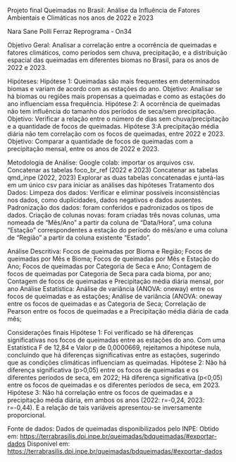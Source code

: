 Projeto final Queimadas no Brasil: Análise da Influência de Fatores Ambientais e Climáticas nos anos de 2022 e 2023

Nara Sane Polli Ferraz Reprograma - On34

Objetivo Geral: Analisar a correlação entre a ocorrência de queimadas e fatores climáticos, como períodos sem chuva, precipitação, e a distribuição espacial das queimadas em diferentes biomas no Brasil, para os anos de 2022 e 2023.

Hipóteses: Hipótese 1: Queimadas são mais frequentes em determinados biomas e variam de acordo com as estações do ano. Objetivo: Analisar se há biomas ou regiões mais propensas a queimadas e como as estações do ano influenciam essa frequência. Hipótese 2: A ocorrência de queimadas não tem influência do tamanho dos períodos de seca/sem precipitação. Objetivo: Verificar a relação entre o número de dias sem chuva/precipitação e a quantidade de focos de queimadas. Hipótese 3:A precipitação média diária não tem correlação com os focos de queimadas, entre 2022 e 2023. Objetivo: Comparar a quantidade de focos de queimadas com a precipitação mensal, entre os anos de 2022 e 2023.

Metodologia de Análise: Google colab: importar os arquivos csv. Concatenar as tabelas foco_br_ref (2022 e 2023) Concatenar as tabelas qmd_inpe (2022, 2023) Explorar as duas tabelas concatenadas e juntá-las em um único csv para iniciar as análises das hipóteses Tratamento dos Dados: Limpeza dos dados: Verificar e eliminar possíveis inconsistências nos dados, como duplicidades, dados negativos e dados ausentes. Padronização dos dados: foram conferidos e padronizados os tipos de dados. Criação de colunas novas: foram criadas três novas colunas, uma nomeada de “Mês/Ano” a partir da coluna de “Data/Hora”, uma coluna “Estação” correspondentes a estação do período do mês/ano e uma coluna de “Região” a partir da coluna existente “Estado”.

Análise Descritiva: Focos de queimadas por Bioma e Região; Focos de queimadas por Mês e Bioma; Focos de queimadas por Mês e Estação do Ano; Focos de queimadas por Categoria de Seca e Ano; Contagem de focos de queimadas por Categoria de Seca para cada bioma, por ano; Contagem de focos de queimadas e Precipitação média diária mensal, por ano Análise Estatística: Análise de variância (ANOVA: oneway) entre os focos de queimadas e as estações; Análise de variância (ANOVA: oneway entre os focos de queimadas e as Categoria de Seca; Correlação de Pearson entre os focos de queimadas e a Precipitação média diária de cada mês;

Considerações finais Hipótese 1: Foi verificado se há diferenças significativas nos focos de queimadas entre as estações do ano. Com uma Estatística F de 12,84 e Valor p de 0,0000669, rejeitamos a hipótese nula, concluindo que há diferenças significativas entre as estações, sugerindo que as condições climáticas influenciam as queimadas. Hipótese 2: Não há diferença significativa (p>0,05) entre os focos de queimadas e os diferentes períodos de seca, em 2022; Há diferença significativa (p<0,05) entre os focos de queimadas e os diferentes períodos de seca, em 2023. Hipótese 3: Não há correlação entre os focos de queimadas e a precipitação média diária, em ambos os anos (2022: r=-0,24, 2023: r=-0,44). E a relação de tais variáveis apresentou-se inversamente proporcional.

Fonte de dados: Dados de queimadas disponibilizados pelo INPE: Obtido em: https://terrabrasilis.dpi.inpe.br/queimadas/bdqueimadas/#exportar-dados Disponível em: https://terrabrasilis.dpi.inpe.br/queimadas/bdqueimadas/#exportar-dados
